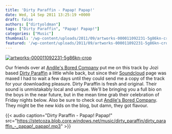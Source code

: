 ```yaml
---
title: 'Dirty Paraffin - Papap! Papap!'
date: Wed, 14 Sep 2011 13:25:19 +0000
draft: false
authors: ["dirtyoldman"]
tags: ["Dirty Paraffin", "Papap! Papap!"]
categories: ["Music"]
thumbnail: '/wp-content/uploads/2011/09/artworks-000011092231-5g86kn-crop-150x150.jpg'
featured: '/wp-content/uploads/2011/09/artworks-000011092231-5g86kn-crop-304x190.jpg'
---
```


[![](/wp-content/uploads/2011/09/artworks-000011092231-5g86kn-crop.jpg "artworks-000011092231-5g86kn-crop")](/2011/09/14/dirty-paraffin-papap-papap/artworks-000011092231-5g86kn-crop/)

Our friends over at [Andile's Bored Company](http://andilesbored.com/2011/09/02/papap-papap/) put me on this track by Jozi based [Dirty Paraffin](http://www.facebook.com/pages/Dirty-Paraffin/126487024055303) a little while back, but since their [Soundcloud](http://soundcloud.com/dirty-paraffin) page was maxed I had to wait a few days until they could send me a copy of the track for your downloading pleasure. Dirty Paraffin is fresh and original. Their sound is unmistakably local and unique. We'll be bringing you a full bio on the boys in the near future, but in the mean time grab their celebration of Friday nights below. Also be sure to check out [Andile's Bored Company](http://andilesbored.com/). They might be the new kids on the blog, but damn, they got flavour.

{{< audio
    caption="Dirty Paraffin - Papap! Papap!"
    src="https://stetcoza.blob.core.windows.net/music/dirty_paraffin/dirty_paraffin_-_papap!_papap!.mp3" >}}
